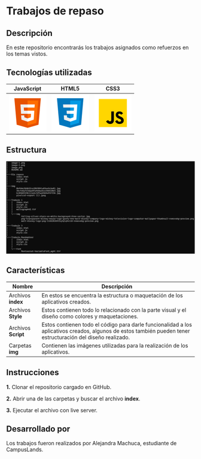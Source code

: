 # Trabajos de repaso

## Descripción

En este repositorio encontrarás los trabajos asignados como refuerzos en los temas vistos.

## Tecnologías utilizadas

|JavaScript|HTML5|CSS3|
|-|-|-|
|![alt text](image.png)|![alt text](image-1.png)|![alt text](image-2.png)|

## Estructura

![alt text](image-3.png)

## Características

|Nombre|Descripción|
|-|-|
|Archivos **index**|En estos se encuentra la estructura o maquetación de los aplicativos creados.|
|Archivos **Style**|Estos contienen todo lo relacionado con la parte visual y el diseño como colores y maquetaciones.|
|Archivos **Script**|Estos contienen todo el código para darle funcionalidad a los aplicativos creados, algunos de estos también pueden tener estructuración del diseño realizado.|
|Carpetas **img**|Contienen las imágenes utilizadas para la realización de los aplicativos.|

## Instrucciones

**1.** Clonar el repositorio cargado en GitHub.

**2.** Abrir una de las carpetas y buscar el archivo **index**.

**3.** Ejecutar el archivo con live server.

## Desarrollado por

Los trabajos fueron realizados por Alejandra Machuca, estudiante de CampusLands.